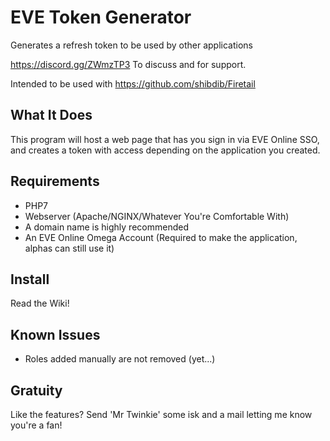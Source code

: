 # EVE Token Generator
Generates a refresh token to be used by other applications

https://discord.gg/ZWmzTP3 To discuss and for support.

Intended to be used with https://github.com/shibdib/Firetail

What It Does
-
This program will host a web page that has you sign in via EVE Online SSO, and creates a token
with access depending on the application you created.


Requirements
-
- PHP7 
- Webserver (Apache/NGINX/Whatever You're Comfortable With)
- A domain name is highly recommended
- An EVE Online Omega Account (Required to make the application, alphas can still use it)

Install
-
Read the Wiki!

Known Issues
-
- Roles added manually are not removed (yet...)

Gratuity
-
Like the features? Send 'Mr Twinkie' some isk and a mail letting me know you're a fan! 

